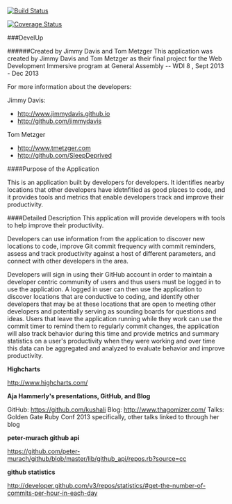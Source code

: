 [![Build Status](https://travis-ci.org/SleepDeprived/wdi_final_project.png?branch=testing)](https://travis-ci.org/SleepDeprived/wdi_final_project)

[![Coverage Status](https://coveralls.io/repos/SleepDeprived/wdi_final_project/badge.png?branch=master)](https://coveralls.io/r/SleepDeprived/wdi_final_project?branch=master)


###DevelUp

######Created by Jimmy Davis and Tom Metzger
This application was created by Jimmy Davis and Tom Metzger as their final project for the Web Development Immersive program at General Assembly -- WDI 8 , Sept 2013  - Dec 2013

For more information about the developers:

Jimmy Davis:

- <http://www.jimmydavis.github.io>
- <http://github.com/jimmydavis>

Tom Metzger

- <http://www.tmetzger.com>
- <http://github.com/SleepDeprived>

####Purpose of the Application

This is an application built by developers for developers. It identifies nearby locations that other developers have idetnfitied as good places to code, and it provides tools and metrics that enable developers track and improve their productivity. 



####Detailed Description
This application will provide developers with tools to help improve their productivity.

Developers can use information from the application to discover new locations to code, improve Git commit frequency with commit reminders, assess and track productivity against a host of different parameters, and connect with other developers in the area.

Developers will sign in using their GitHub account in order to maintain a developer centric community of users and thus users must be logged in to use the application. A logged in user can then use the application to discover locations that are conductive to coding, and identify other developers that may be at these locations that are open to meeting other developers and potentially serving as sounding boards for questions and ideas.  Users that leave the application running while they work can use the commit timer to remind them to regularly commit changes, the application will also track behavior during this time and provide metrics and summary statistics on a user's productivity when they were working and over time this data can be aggregated and analyzed to evaluate behavior and improve productivity.




**Highcharts**

http://www.highcharts.com/

**Aja Hammerly's presentations, GitHub, and Blog**

GitHub: https://github.com/kushali
Blog: http://www.thagomizer.com/
Talks: Golden Gate Ruby Conf 2013 specifically, other talks linked to through her blog

**peter-murach github api**

https://github.com/peter-murach/github/blob/master/lib/github_api/repos.rb?source=cc

**github statistics**

http://developer.github.com/v3/repos/statistics/#get-the-number-of-commits-per-hour-in-each-day

